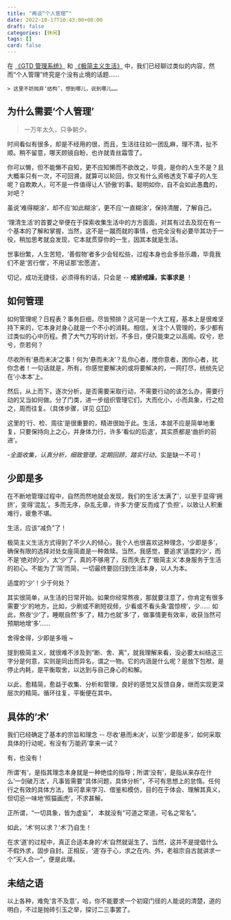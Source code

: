 ```yaml
---
title: "再谈“个人管理”"
date: 2022-10-17T10:43:00+08:00
draft: false
categories: [休闲]
tags: []
card: false
---
```


在 [《GTD 管理系统》](../get-things-done/) 和 [《极简主义生活》](../minimalist-lifestyle/) 中，我们已经聊过类似的内容，然而“个人管理”终究是个没有止境的话题……

`> 这里不妨抛弃‘结构’，想到哪儿，说到哪儿……`

<!--more-->

## 为什么需要‘个人管理’

> 一万年太久，只争朝夕。

时间看似有很多，却是不经用的很，而且，生活往往如一团乱麻，理不清，扯不顺。稍不留意，哪天顾镜自盼，也许就青丝霜雪了。

你可以懒，但不能懒不自知，更不应知懒而不欲改之，毕竟，是你的人生不是？且大概率只有一次，不可回溯，就算可以轮回，你又有什么资格透支下辈子的人生呢？自欺欺人，可不是一件值得让人‘骄傲’的事。聪明如你，自不会如此愚蠢的，对吧？

虽说‘难得糊涂’，却不应‘如此糊涂’，更不应‘一直糊涂’，保持清醒，了解自己。

‘理清生活’的首要之举便在于探索收集生活中的方方面面，对其有过去及现在有一个基本的了解和掌握，当然，这不是一蹴而就的事情，也完全没有必要毕其功于一役，稍加思考就会发现，它本就贯穿你的一生，因其本就是生活。

世事纷繁，人生苦短，‘善假物’者多少会轻松些，过程本身也会多些乐趣，毕竟我们不是‘苦行僧’，不用证那‘宏愿道’。

切记，成功无捷径，必须得有的话，只会是 -- **戒骄戒躁，实事求是** ！

## 如何管理

如何管理呢？日程表？事务巨细，尽皆预排？这可是一个大工程，基本上是很难坚持下来的，它本身对身心就是一个不小的消耗。相信，关注个人管理的，多少都有过类似的心中历程。费了大气力写的计划，不多日，便只能束之以高阁。叹兮，悲兮，奈若何？

尽收所有‘悬而未决’之事！何为‘悬而未决’？乱你心者，搅你意者，困你心者，扰你念者！一句话就是，所有，你感觉要解决的或将要解决的，一网打尽，统统先记在‘小本本’上。

然后，从上而下，逐次分析，是否需要采取行动，不需要行动的该怎么办，需要行动的又当如何做。分了门类，进一步组织管理它们，大而化小，小而具象，行之检之，周而往复。（具体步骤，详见 [GTD](../get-things-done/)）


这里的‘行、检、周往’是很重要的，精进很始于此。生活，本就不应是简单地重复，只要保持向上之心，并身体力行，许多‘看似的后退’，其实质都是‘曲折的前进’。

*-全面收集，认真分析，细致管理，定期回顾，踏实行动*，实是缺一不可！

## 少即是多

在不断地管理过程中，自然而然地就会发现，我们的生活‘太满了’，以至于显得‘拥挤’，变得‘混乱’。多而无序，杂乱无章，许多‘方便’反而成了‘负担’，以致让人积重难行，疲惫不堪。

生活，应该“减负”了！

极简主义生活方式得到了不少人的倾心，我个人也很喜欢这种理念，‘少即是多’，确保有限的选择对处女座简直是一种救赎。当然，我感觉，要追求‘适度的少’，而不是‘绝对的少’，太‘少’了，真的不够用了，反而失去了‘极简主义’本身服务于生活的初心。不能为了‘简’而简，一切最终要回归到生活本身，以人为本。

适度的‘少’！少于何处？

其实很简单，从生活的日常开始。如果你经常熬夜，那就要注意了，你肯定有很多需要‘少’的地方，比如，少刷或不刷短视频，少看或不看头条‘震惊榜’，少…… 如此，熬夜‘少’了，睡眠自然‘多’了，精力也就‘多’了，做事情更有效率，收获当然可预期地增‘多’……

舍得舍得，少即是多哦 ~

提到极简主义，就很难不涉及到“断、舍、离”，就我理解来看，没必要太纠结这三字分是何意，实则是同出而异名，谓之一物。它的内涵是什么呢？是放下包袱，是停止内耗，是平衡取舍，以达到与自己身心的和解。

以此，愈精简，愈益于收集、分析和管理，良好的感觉又反馈自身，继而实现更深层次的精简。循环往复，平衡便在其中。

## 具体的‘术’

我们已经确定了基本的宗旨和理念 -- 尽收‘悬而未决’，以至‘少即是多’，如何采取具体的行动呢，有没有‘万能药’拿来一试？

有，也没有！

所谓‘有’，是指其理念本身就是一种绝佳的指导；所谓‘没有’，是指从来存在什么‘一剑破万法’，凡事皆需要“具体问题，具体分析”，不可有思想上的怠惰。任何行之有效的具体方法，皆可拿来学习、借鉴和模仿，目的在于体会、理解其真义，但切忌一味地‘照猫画虎’，不求甚解。

正所谓，“一切具象，皆为虚妄”， 本就没有“可道之常道，可名之常名”。

如此，‘术’何以求？‘术’乃自生！

在求‘道’的过程中，真正合适本身的‘术’自然就诞生了。当然，这并不是提倡什么不假外求，固步自封。正相反，‘道’存于心，求之在内、外，老祖宗自古就讲求一个“天人合一”，便是此理。

## 未结之语

以上各种，难免‘言不及意’，哈，你不能要求一个初窥门径的人能说的清楚，道的明白，不过是抛砖引玉之举，探讨二三事罢了。